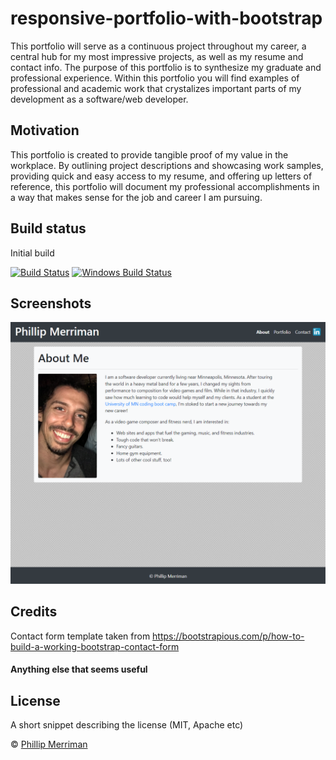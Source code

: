# responsive-portfolio-with-bootstrap
This portfolio will serve as a continuous project throughout my career, a central hub for my most impressive projects, as well as my resume and contact info. The purpose of this portfolio is to synthesize my graduate and professional experience. Within this portfolio you will find examples of professional and academic work that crystalizes important parts of my development as a software/web developer.

## Motivation
This portfolio is created to provide tangible proof of my value in the workplace. By outlining project descriptions and showcasing work samples, providing quick and easy access to my resume, and offering up letters of reference, this portfolio will document my professional accomplishments in a way that makes sense for the job and career I am pursuing.

## Build status
Initial build

[![Build Status](https://github.com/phillipmerriman/responsive-portfolio-with-bootstrap)](https://phillipmerriman.github.io/responsive-portfolio-with-bootstrap/)
[![Windows Build Status](https://ci.appveyor.com/api/projects/status/github/akashnimare/foco?branch=master&svg=true)](https://ci.appveyor.com/project/akashnimare/foco/branch/master)
 
## Screenshots
![Screenshot of About page](images/screenshot_index.html.png)

## Credits
Contact form template taken from https://bootstrapious.com/p/how-to-build-a-working-bootstrap-contact-form 

#### Anything else that seems useful

## License
A short snippet describing the license (MIT, Apache etc)

© [Phillip Merriman](github.com/phillipmerriman)